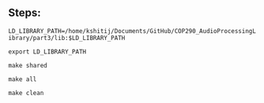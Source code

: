 ## Steps:

`LD_LIBRARY_PATH=/home/kshitij/Documents/GitHub/COP290_AudioProcessingLibrary/part3/lib:$LD_LIBRARY_PATH`

`export LD_LIBRARY_PATH`

`make shared`

`make all`

`make clean`
